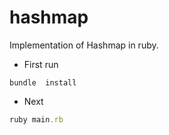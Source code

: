 # hashmap
Implementation of Hashmap in ruby.

- First run
```
bundle  install
```
- Next

```ruby
ruby main.rb
```